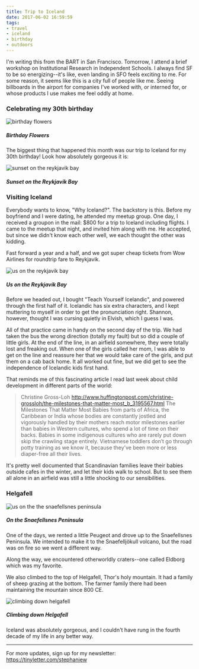 ```yaml
---
title: Trip to Iceland
date: 2017-06-02 16:59:59
tags:
- travel
- iceland
- birthday
- outdoors
---
```



I'm writing this from the BART in San Francisco. Tomorrow, I attend a brief workshop on Institutional Research in Independent Schools. I always find SF to be so energizing--it's like, even landing in SFO feels exciting to me. For some reason, it seems like this is a city full of people like me. Seeing billboards in the airport for companies I've worked with, or interned for, or whose products I use makes me feel oddly at home.

### Celebrating my 30th birthday


![](/birthday_flowers.jpg "birthday flowers")
##### Birthday Flowers

The biggest thing that happened this month was our trip to Iceland for my 30th birthday! Look how absolutely gorgeous it is:


![](/pointing.gif "sunset on the reykjavik bay")
##### Sunset on the Reykjavik Bay


### Visiting Iceland

Everybody wants to know, "Why Iceland?". The backstory is this. Before my boyfriend and I were dating, he attended my meetup group. One day, I received a groupon in the mail: $800 for a trip to Iceland including flights. I came to the meetup that night, and invited him along with me. He accepted, but since we didn't know each other well, we each thought the other was kidding.

Fast forward a year and a half, and we got super cheap tickets from Wow Airlines for roundtrip fare to Reykjavik.


![](/us.jpg "us on the reykjavik bay")
##### Us on the Reykjavik Bay

Before we headed out, I bought "Teach Yourself Icelandic", and powered through the first half of it. Icelandic has six extra characters, and I kept muttering to myself in order to get the pronunciation right. Shannon, however, thought I was cursing quietly in Elvish, which I guess I was.

All of that practice came in handy on the second day of the trip. We had taken the bus the wrong direction (totally my fault) but so did a couple of little girls. At the end of the line, in an airfield somewhere, they were totally lost and freaking out. When one of the girls called her mom, I was able to get on the line and reassure her that we would take care of the girls, and put them on a cab back home. It all worked out fine, but we did get to see the independence of Icelandic kids first hand.

That reminds me of this fascinating article I read last week about child development in different parts of the world:

> Christine Gross-Loh http://www.huffingtonpost.com/christine-grossloh/the-milestones-that-matter-most_b_3195567.html The Milestones That Matter Most
Babies from parts of Africa, the Caribbean or India whose bodies are constantly jostled and vigorously handled by their mothers reach motor milestones earlier than babies in Western cultures, who spend a lot of time on their backs. Babies in some indigenous cultures who are rarely put down skip the crawling stage entirely. Vietnamese toddlers don’t go through potty training as we know it, because they’ve been more or less diaper-free all their lives.

It's pretty well documented that Scandinavian families leave their babies outside cafes in the winter, and let their kids walk to school. But to see them all alone in an airfield was still a little shocking to our sensibilities.

### Helgafell

![](/roadside.jpg "us on the the snaefellsnes peninsula")
##### On the Snaefellsnes Peninsula

One of the days, we rented a little Peugeot and drove up to the Snaefellsnes Peninsula. We intended to make it to the Snaefelljökull volcano, but the road was on fire so we went a different way.

Along the way, we encountered otherworldly craters--one called Eldborg which was my favorite.

We also climbed to the top of Helgafell, Thor's holy mountain. It had a family of sheep grazing at the bottom. The farmer family there had been maintaining the mountain since 800 CE.

![](/helgafell.jpg "climbing down helgafell")
##### Climbing down Helgafell


Iceland was absolutely gorgeous, and I couldn't have rung in the fourth decade of my life in any better way.

------
For more updates, sign up for my newsletter: https://tinyletter.com/stephaniew
